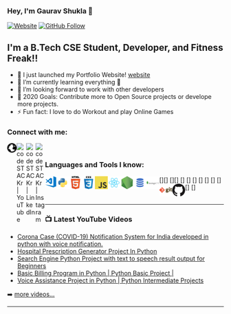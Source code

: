 ### Hey, I'm Gaurav Shukla 👋

[![Website](https://img.shields.io/website?label=gaurav.tk&style=for-the-badge&url=https%3A%2F%2Fcodestackr.com)](https://gaurav.tk)
[![GitHub Follow](https://img.shields.io/github/followers/iamgauravshukla?label=follow&style=for-the-badge)](https://github.com/iamgauravshukla)

## I'm a B.Tech CSE Student, Developer, and Fitness Freak!!

- 🔭 I just launched my Portfolio Website! [website]
- 🌱 I’m currently learning everything 🤣
- 👯 I’m looking forward to work with other developers 
- 🥅 2020 Goals: Contribute more to Open Source projects or develope more projects.
- ⚡ Fun fact: I love to do Workout and play Online Games


### Connect with me:

[<img align="left" alt="codeSTACKr.com" width="22px" src="https://raw.githubusercontent.com/iconic/open-iconic/master/svg/globe.svg" />][website]
[<img align="left" alt="codeSTACKr | YouTube" width="22px" src="https://cdn.jsdelivr.net/npm/simple-icons@v3/icons/youtube.svg" />][youtube]
[<img align="left" alt="codeSTACKr | LinkedIn" width="22px" src="https://cdn.jsdelivr.net/npm/simple-icons@v3/icons/linkedin.svg" />][linkedin]
[<img align="left" alt="codeSTACKr | Instagram" width="22px" src="https://cdn.jsdelivr.net/npm/simple-icons@v3/icons/instagram.svg" />][instagram]

<br />

### Languages and Tools  I know:

[<img align="left" alt="Visual Studio Code" width="26px" src="https://raw.githubusercontent.com/github/explore/80688e429a7d4ef2fca1e82350fe8e3517d3494d/topics/visual-studio-code/visual-studio-code.png" />][]
[<img align="left" alt="Python" width="30px" src="https://raw.githubusercontent.com/github/explore/80688e429a7d4ef2fca1e82350fe8e3517d3494d/topics/python/python.png" />][]
[<img align="left" alt="HTML5" width="30px" src="https://raw.githubusercontent.com/github/explore/80688e429a7d4ef2fca1e82350fe8e3517d3494d/topics/html/html.png" />]
[<img align="left" alt="CSS3" width="30px" src="https://raw.githubusercontent.com/github/explore/80688e429a7d4ef2fca1e82350fe8e3517d3494d/topics/css/css.png" />]
[<img align="left" alt="JavaScript" width="30px" src="https://raw.githubusercontent.com/github/explore/80688e429a7d4ef2fca1e82350fe8e3517d3494d/topics/javascript/javascript.png" />]
[<img align="left" alt="React" width="30px" src="https://raw.githubusercontent.com/github/explore/80688e429a7d4ef2fca1e82350fe8e3517d3494d/topics/react/react.png" />]
[<img align="left" alt="Node.js" width="30px" src="https://raw.githubusercontent.com/github/explore/80688e429a7d4ef2fca1e82350fe8e3517d3494d/topics/nodejs/nodejs.png" />]
[<img align="left" alt="SQL" width="30px" src="https://raw.githubusercontent.com/github/explore/80688e429a7d4ef2fca1e82350fe8e3517d3494d/topics/sql/sql.png" />]
[<img align="left" alt="MongoDB" width="30px" src="https://raw.githubusercontent.com/github/explore/80688e429a7d4ef2fca1e82350fe8e3517d3494d/topics/mongodb/mongodb.png" />]
[<img align="left" alt="Git" width="30px" src="https://raw.githubusercontent.com/github/explore/80688e429a7d4ef2fca1e82350fe8e3517d3494d/topics/git/git.png" />]
[<img align="left" alt="GitHub" width="30px" src="https://raw.githubusercontent.com/github/explore/78df643247d429f6cc873026c0622819ad797942/topics/github/github.png" />]
<br />
<br />

---

### 📺 Latest YouTube Videos

<!-- YOUTUBE:START -->
- [Corona Case (COVID-19) Notification System for India developed in python with voice notification.](https://www.youtube.com/watch?v=KyCnSwPJdLg)
- [Hospital Prescription Generator Project In Python](https://www.youtube.com/watch?v=eu83fjMLfcE)
- [Search Engine Python Project with text to speech result output for Beginners](https://www.youtube.com/watch?v=XQiVHLK3Ipk)
- [Basic Billing Program in Python | Python Basic Project |](https://www.youtube.com/watch?v=HlFAcajgzEo&t=5s)
- [Voice Assistance Project in Python | Python Intermediate Projects](https://www.youtube.com/watch?v=fcMrwByYI5c)
<!-- YOUTUBE:END -->

➡️ [more videos...](https://youtube.com/channel/UCWFCdCKT8wo0sOVM6MZxjdA)

---

[website]: https://gaurav.tk
[youtube]: https://youtube.com/channel/UCWFCdCKT8wo0sOVM6MZxjdA
[instagram]: https://instagram.com/thisisgauravshukla
[linkedin]: https://linkedin.com/in/thisisgauravshukla
